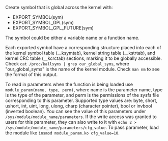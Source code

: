 
Create symbol that is global across the kernel with:
- EXPORT_SYMBOL(sym)
- EXPORT_SYMBOL_GPL(sym)
- EXPORT_SYMBOL_GPL_FUTURE(sym)

The symbol could be either a variable name or a function name.

Each exported symbol have a corresponding structure placed into each of the kernel symbol table (__ksymtab), kernel string table (__kstrtab), and kernel CRC table (__kcrctab) sections, marking it to be globally accessible. Check `cat /proc/kallsyms | grep our_global_syms`, where "our_global_syms" is the name of the kernel module. Check `man nm` to see the format of this output.

To read in parameters when the function is being loaded use `module_param(name, type, perm)`, where name is the parameter name, type is the type of the parameter, and perm is the permissions of the sysfs file corresponding to this parameter. Supported type values are: byte, short, ushort, int, uint, long, ulong, charp (character pointer), bool or invbool (inverted boolean). You can see the value of this parameters under `/sys/module/module_name/parameters`. If the write access was granted to users for this parameter, they can also write to it with `echo 2 > /sys/module/module_name/parameters/cfg_value`. To pass parameter, load the module like `insmod module_param.ko cfg_value=10`.
